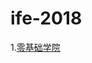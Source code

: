 # ife-2018

1.[零基础学院](https://github.com/zmysb/ife-2018/tree/master/%E9%9B%B6%E5%9F%BA%E7%A1%80%E5%AD%A6%E9%99%A2)





